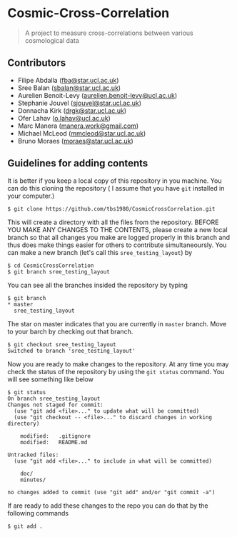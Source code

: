 # Cosmic-Cross-Correlation

>A project to measure cross-correlations between various cosmological data

## Contributors

* Filipe Abdalla (fba@star.ucl.ac.uk)
* Sree Balan (sbalan@star.ucl.ac.uk)
* Aurelien Benoit-Levy (aurelien.benoit-levy@ucl.ac.uk)
* Stephanie Jouvel (sjouvel@star.ucl.ac.uk)
* Donnacha Kirk (drgk@star.ucl.ac.uk)
* Ofer Lahav (o.lahav@ucl.ac.uk)
* Marc Manera (manera.work@gmail.com)
* Michael McLeod (mmcleod@star.ucl.ac.uk)
* Bruno Moraes (moraes@star.ucl.ac.uk)

## Guidelines for adding contents

It is better if you keep a local copy of this repository in you machine. You can do this cloning the repository ( I assume that you have `git` installed in your computer.)

	$ git clone https://github.com/tbs1980/CosmicCrossCorrelation.git

This will create a directory with all the files from the repository. BEFORE YOU MAKE ANY CHANGES TO THE CONTENTS, please create a new local branch so that all changes you make are logged properly in this branch and thus does make things easier for others to contribute simultaneoursly. You can make a new branch (let's call this `sree_testing_layout`) by

	$ cd CosmicCrossCorrelation
	$ git branch sree_testing_layout

You can see all the branches insided the repository by typing

	$ git branch
	* master
	  sree_testing_layout

The star on master indicates that you are currently in `master` branch. Move to your barch by checking out that branch.

	$ git checkout sree_testing_layout
	Switched to branch 'sree_testing_layout'

Now you are ready to make changes to the repository. At any time you may check the status of the repository by using the `git status` command. You will see something like below

	$ git status
	On branch sree_testing_layout
	Changes not staged for commit:
	  (use "git add <file>..." to update what will be committed)
	  (use "git checkout -- <file>..." to discard changes in working directory)

		modified:   .gitignore
		modified:   README.md

	Untracked files:
	  (use "git add <file>..." to include in what will be committed)

		doc/
		minutes/

	no changes added to commit (use "git add" and/or "git commit -a")

If are ready to add these changes to the repo you can do that by the following commands

	$ git add .


